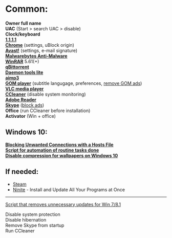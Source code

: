 # Common:  
**Owner full name**  
**UAC** (Start > search UAC > disable)  
**Clock/keyboard**  
**[1.1.1.1]**  
**[Chrome]** (settings, uBlock origin)  
**[Avast!]** (settings, e-mail signature)  
**[Malwarebytes Anti-Malware]**  
**[WinRAR]** 5.61(+)  
**[qBittorrent]**  
**[Daemon tools lite]**  
**[aimp3]**  
**[GOM player]** (subtitle langugage, preferences, [remove GOM ads])  
**[VLC media player ]**  
**[CCleaner]** (disable system monitoring)  
**[Adobe Reader]**  
**[Skype]** ([block ads])  
**Office** (run CCleaner before installation)  
**Activator** (Win + office)  

## Windows 10:
**[Blocking Unwanted Connections with a Hosts File]**  
**[Script for automation of routine tasks done ]**  
**[Disable compression for wallpapers on Windows 10]** 


## If needed:
* [Steam]
* [Ninite] - Install and Update All Your Programs at Once 

---
[Script that removes unnecessary updates for Win 7/8.1]  

Disable system protection  
Disable hibernation  
Remove Skype from startup  
Run CCleaner  

[Avast!]: <https://www.avast.com/en-eu/index>
[1.1.1.1]: <https://1.1.1.1/>
[Chrome]: <https://www.google.com/chrome/>
[Malwarebytes Anti-Malware]: <https://www.malwarebytes.com/mwb-download/>
[WinRAR]: <https://www.rarlab.com/download.htm>
[Daemon tools lite]: <http://www.disk-tools.com/download/daemon>
[aimp3]: <http://www.aimp.ru/>
[GOM player]: <http://filehippo.com/download_gom_player>
[remove GOM ads]: <https://howtoremove.guide/remove-gom-player-advertisement/>
[CCleaner]: <https://www.ccleaner.com/ccleaner/download/standard>
[Adobe Reader]: <https://get.adobe.com/reader/>
[Skype]: <https://www.skype.com/en/download-skype/skype-for-computer/>
[block ads]: <http://winaero.com/blog/how-to-disable-ads-in-skype-updated-for-recent-versions/>
[Script that removes unnecessary updates for Win 7/8.1]: <https://gist.github.com/xvitaly/eafa75ed2cb79b3bd4e9>
[Blocking Unwanted Connections with a Hosts File]: <http://winhelp2002.mvps.org/hosts.htm>
[Script for automation of routine tasks done]:<https://github.com/Disassembler0/Win10-Initial-Setup-Script>
[Ninite]:<https://ninite.com/>
[Steam]:<https://store.steampowered.com/>
[VLC media player ]:<https://www.videolan.org/vlc/index.html>
[qBittorrent]:<https://www.qbittorrent.org/download.php>
[Disable compression for wallpapers on Windows 10]:<https://www.windowscentral.com/how-disable-image-compression-desktop-wallpapers-windows-10>
